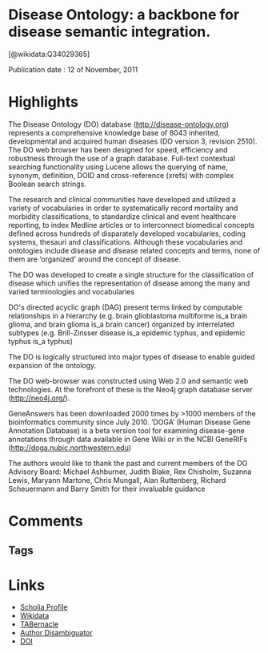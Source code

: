 
Disease Ontology: a backbone for disease semantic integration.
==============================================================
  
  [@wikidata:Q34029365]  
  
Publication date : 12 of November, 2011  

# Highlights

The Disease Ontology (DO) database (http://disease-ontology.org) represents a comprehensive knowledge base of 8043 inherited, developmental and acquired human diseases (DO version 3, revision 2510). The DO web browser has been designed for speed, efficiency and robustness through the use of a graph database. Full-text contextual searching functionality using Lucene allows the querying of name, synonym, definition, DOID and cross-reference (xrefs) with complex Boolean search strings.

The research and clinical communities have developed and utilized a variety of vocabularies in order to systematically record mortality and morbidity classifications, to standardize clinical and event healthcare reporting, to index Medline articles or to interconnect biomedical concepts defined across hundreds of disparately developed vocabularies, coding systems, thesauri and classifications. Although these vocabularies and ontologies include disease and disease related concepts and terms, none of them are ‘organized’ around the concept of disease.

The DO was developed to create a single structure for the classification of disease which unifies the representation of disease among the many and varied terminologies and vocabularies 

DO's directed acyclic graph (DAG) present terms linked by computable relationships in a hierarchy (e.g. brain glioblastoma multiforme is_a brain glioma, and brain glioma is_a brain cancer) organized by interrelated subtypes (e.g. Brill-Zinsser disease is_a epidemic typhus, and epidemic typhus is_a typhus)

The DO is logically structured into major types of disease to enable guided expansion of the ontology.

The DO web-browser was constructed using Web 2.0 and semantic web technologies. At the forefront of these is the Neo4j graph database server (http://neo4j.org/).

GeneAnswers has been downloaded 2000 times by >1000 members of the bioinformatics community since July 2010. ‘DOGA’ (Human Disease Gene Annotation Database) is a beta version tool for examining disease-gene annotations through data available in Gene Wiki or in the NCBI GeneRIFs (http://doga.nubic.northwestern.edu)

The authors would like to thank the past and current members of the DO Advisory Board: Michael Ashburner, Judith Blake, Rex Chisholm, Suzanna Lewis, Maryann Martone, Chris Mungall, Alan Ruttenberg, Richard Scheuermann and Barry Smith for their invaluable guidance


# Comments

## Tags

# Links
  
 * [Scholia Profile](https://scholia.toolforge.org/work/Q34029365)  
 * [Wikidata](https://www.wikidata.org/wiki/Q34029365)  
 * [TABernacle](https://tabernacle.toolforge.org/?#/tab/manual/Q34029365/P921%3BP4510)  
 * [Author Disambiguator](https://author-disambiguator.toolforge.org/work_item_oauth.php?id=Q34029365&batch_id=&match=1&author_list_id=&doit=Get+author+links+for+work)  
 * [DOI](https://doi.org/10.1093/NAR/GKR972)  
